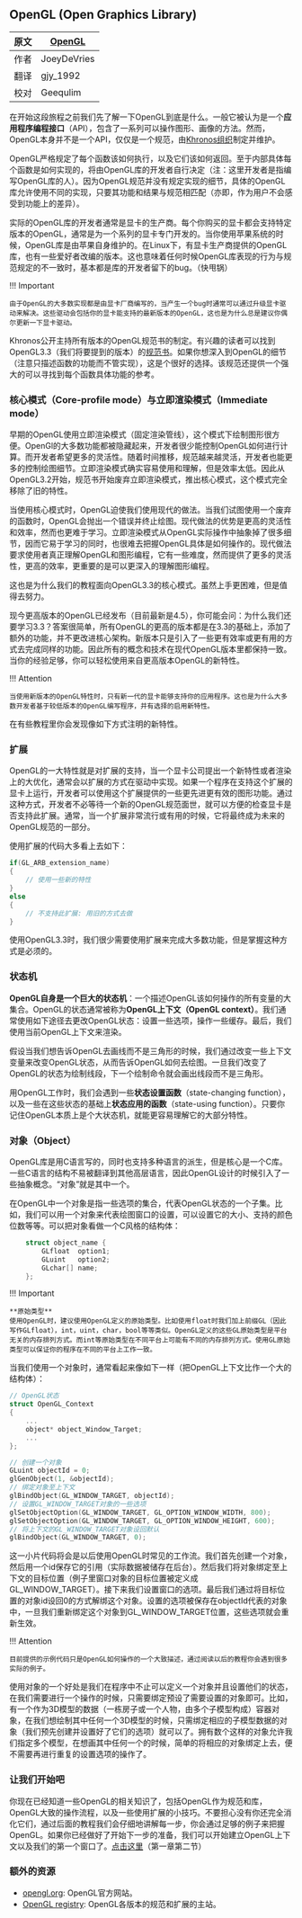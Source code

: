 ## OpenGL (Open Graphics Library)

原文     | [OpenGL](http://learnopengl.com/#!Getting-started/OpenGL)
      ---|---
作者     | JoeyDeVries
翻译     | gjy_1992
校对     | Geequlim


在开始这段旅程之前我们先了解一下OpenGL到底是什么。一般它被认为是一个**应用程序编程接口**（API），包含了一系列可以操作图形、画像的方法。然而，OpenGL本身并不是一个API，仅仅是一个规范，由[Khronos组织](http://www.khronos.org/)制定并维护。

OpenGL严格规定了每个函数该如何执行，以及它们该如何返回。至于内部具体每个函数是如何实现的，将由OpenGL库的开发者自行决定（注：这里开发者是指编写OpenGL库的人）。因为OpenGL规范并没有规定实现的细节，具体的OpenGL库允许使用不同的实现，只要其功能和结果与规范相匹配（亦即，作为用户不会感受到功能上的差异）。

实际的OpenGL库的开发者通常是显卡的生产商。每个你购买的显卡都会支持特定版本的OpenGL，通常是为一个系列的显卡专门开发的。当你使用苹果系统的时候，OpenGL库是由苹果自身维护的。在Linux下，有显卡生产商提供的OpenGL库，也有一些爱好者改编的版本。这也意味着任何时候OpenGL库表现的行为与规范规定的不一致时，基本都是库的开发者留下的bug。（快甩锅）


!!! Important

	由于OpenGL的大多数实现都是由显卡厂商编写的，当产生一个bug时通常可以通过升级显卡驱动来解决。这些驱动会包括你的显卡能支持的最新版本的OpenGL，这也是为什么总是建议你偶尔更新一下显卡驱动。


Khronos公开主持所有版本的OpenGL规范书的制定。有兴趣的读者可以找到OpenGL3.3（我们将要提到的版本）的[规范书](https://www.opengl.org/registry/doc/glspec33.core.20100311.withchanges.pdf)。如果你想深入到OpenGL的细节（注意只描述函数的功能而不管实现），这是个很好的选择。该规范还提供一个强大的可以寻找到每个函数具体功能的参考。

### 核心模式（Core-profile mode）与立即渲染模式（Immediate mode）

早期的OpenGL使用立即渲染模式（固定渲染管线），这个模式下绘制图形很方便。OpenGl的大多数功能都被隐藏起来，开发者很少能控制OpenGL如何进行计算。而开发者希望更多的灵活性。随着时间推移，规范越来越灵活，开发者也能更多的控制绘图细节。立即渲染模式确实容易使用和理解，但是效率太低。因此从OpenGL3.2开始，规范书开始废弃立即渲染模式，推出核心模式，这个模式完全移除了旧的特性。

当使用核心模式时，OpenGL迫使我们使用现代的做法。当我们试图使用一个废弃的函数时，OpenGL会抛出一个错误并终止绘图。现代做法的优势是更高的灵活性和效率，然而也更难于学习。立即渲染模式从OpenGL实际操作中抽象掉了很多细节，因而它易于学习的同时，也很难去把握OpenGL具体是如何操作的。现代做法要求使用者真正理解OpenGL和图形编程，它有一些难度，然而提供了更多的灵活性，更高的效率，更重要的是可以更深入的理解图形编程。

这也是为什么我们的教程面向OpenGL3.3的核心模式。虽然上手更困难，但是值得去努力。

现今更高版本的OpenGL已经发布（目前最新是4.5），你可能会问：为什么我们还要学习3.3？答案很简单，所有OpenGL的更高的版本都是在3.3的基础上，添加了额外的功能，并不更改进核心架构。新版本只是引入了一些更有效率或更有用的方式去完成同样的功能。因此所有的概念和技术在现代OpenGL版本里都保持一致。当你的经验足够，你可以轻松使用来自更高版本OpenGL的新特性。


!!! Attention

	当使用新版本的OpenGL特性时，只有新一代的显卡能够支持你的应用程序。这也是为什么大多数开发者基于较低版本的OpenGL编写程序，并有选择的启用新特性。

在有些教程里你会发现像如下方式注明的新特性。

### 扩展

OpenGL的一大特性就是对扩展的支持，当一个显卡公司提出一个新特性或者渲染上的大优化，通常会以扩展的方式在驱动中实现。如果一个程序在支持这个扩展的显卡上运行，开发者可以使用这个扩展提供的一些更先进更有效的图形功能。通过这种方式，开发者不必等待一个新的OpenGL规范面世，就可以方便的检查显卡是否支持此扩展。通常，当一个扩展非常流行或有用的时候，它将最终成为未来的OpenGL规范的一部分。

使用扩展的代码大多看上去如下：

```c++
if(GL_ARB_extension_name)
{
    // 使用一些新的特性
}
else
{
    // 不支持此扩展: 用旧的方式去做
}
```

使用OpenGL3.3时，我们很少需要使用扩展来完成大多数功能，但是掌握这种方式是必须的。

### 状态机

**OpenGL自身是一个巨大的状态机**：一个描述OpenGL该如何操作的所有变量的大集合。OpenGL的状态通常被称为**OpenGL上下文（OpenGL context）**。我们通常使用如下途径去更改OpenGL状态：设置一些选项，操作一些缓存。最后，我们使用当前OpenGL上下文来渲染。

假设当我们想告诉OpenGL去画线而不是三角形的时候，我们通过改变一些上下文变量来改变OpenGL状态，从而告诉OpenGL如何去绘图。一旦我们改变了OpenGL的状态为绘制线段，下一个绘制命令就会画出线段而不是三角形。

用OpenGL工作时，我们会遇到一些**状态设置函数**（state-changing function），以及一些在这些状态的基础上**状态应用的函数**（state-using function）。只要你记住OpenGL本质上是个大状态机，就能更容易理解它的大部分特性。

### 对象（Object）

OpenGL库是用C语言写的，同时也支持多种语言的派生，但是核心是一个C库。一些C语言的结构不易被翻译到其他高层语言，因此OpenGL设计的时候引入了一些抽象概念。“对象”就是其中一个。

在OpenGL中一个对象是指一些选项的集合，代表OpenGL状态的一个子集。比如，我们可以用一个对象来代表绘图窗口的设置，可以设置它的大小、支持的颜色位数等等。可以把对象看做一个C风格的结构体：

```c++
	struct object_name {
	    GLfloat  option1;
	    GLuint   option2;
	    GLchar[] name;
	};
```


!!! Important
	
	**原始类型**
	使用OpenGL时，建议使用OpenGL定义的原始类型。比如使用float时我们加上前缀GL（因此写作GLfloat），int，uint，char，bool等等类似。OpenGL定义的这些GL原始类型是平台无关的内存排列方式。而int等原始类型在不同平台上可能有不同的内存排列方式。使用GL原始类型可以保证你的程序在不同的平台上工作一致。

当我们使用一个对象时，通常看起来像如下一样（把OpenGL上下文比作一个大的结构体）：

```c++
// OpenGL状态
struct OpenGL_Context 
{
    ...
    object* object_Window_Target;
    ...  	
};
```

```c++
// 创建一个对象
GLuint objectId = 0;
glGenObject(1, &objectId);
// 绑定对象至上下文
glBindObject(GL_WINDOW_TARGET, objectId);
// 设置GL_WINDOW_TARGET对象的一些选项
glSetObjectOption(GL_WINDOW_TARGET, GL_OPTION_WINDOW_WIDTH, 800);
glSetObjectOption(GL_WINDOW_TARGET, GL_OPTION_WINDOW_HEIGHT, 600);
// 将上下文的GL_WINDOW_TARGET对象设回默认
glBindObject(GL_WINDOW_TARGET, 0);
```

这一小片代码将会是以后使用OpenGL时常见的工作流。我们首先创建一个对象，然后用一个id保存它的引用（实际数据被储存在后台）。然后我们将对象绑定至上下文的目标位置（例子里窗口对象的目标位置被定义成GL\_WINDOW\_TARGET）。接下来我们设置窗口的选项。最后我们通过将目标位置的对象id设回0的方式解绑这个对象。设置的选项被保存在objectId代表的对象中，一旦我们重新绑定这个对象到GL\_WINDOW\_TARGET位置，这些选项就会重新生效。


!!! Attention

	目前提供的示例代码只是OpenGL如何操作的一个大致描述，通过阅读以后的教程你会遇到很多实际的例子。

使用对象的一个好处是我们在程序中不止可以定义一个对象并且设置他们的状态，在我们需要进行一个操作的时候，只需要绑定预设了需要设置的对象即可。比如，有一个作为3D模型的数据（一栋房子或一个人物，由多个子模型构成）容器对象，在我们想绘制其中任何一个3D模型的时候，只需绑定相应的子模型数据的对象（我们预先创建并设置好了它们的选项）就可以了。拥有数个这样的对象允许我们指定多个模型，在想画其中任何一个的时候，简单的将相应的对象绑定上去，便不需要再进行重复的设置选项的操作了。

### 让我们开始吧

你现在已经知道一些OpenGL的相关知识了，包括OpenGL作为规范和库，OpenGL大致的操作流程，以及一些使用扩展的小技巧。不要担心没有你还完全消化它们，通过后面的教程我们会仔细地讲解每一步，你会通过足够的例子来把握OpenGL。如果你已经做好了开始下一步的准备，我们可以开始建立OpenGL上下文以及我们的第一个窗口了。[点击这里](http://learnopengl-cn.readthedocs.org/zh/latest/01%20Getting%20started/02%20Creating%20a%20window/)（第一章第二节）

### 额外的资源

- [opengl.org](https://www.opengl.org/): OpenGL官方网站。
- [OpenGL registry](https://www.opengl.org/registry/): OpenGL各版本的规范和扩展的主站。